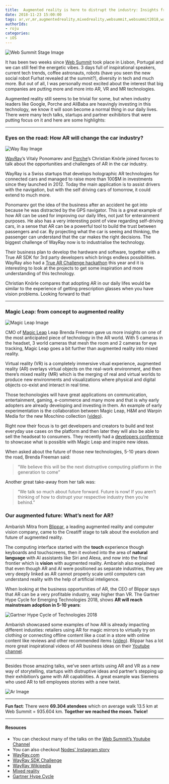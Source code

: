 ```yaml
---
title:  Augmented reality is here to distrupt the industry: Insights from Web Summit 2018
date: 2018-11-23 15:00:00
tags: ar,vr,mr,augmentedreality,mixedreality,websummit,websummit2018,wayray,magicleap,porche
authorIds:
- roju
categories:
- iOS
---
```


![Web Summit Stage Image](https://github.com/nodesagency/blog/blob/feature/ar-web-summit/source/_posts-images/2018-11-23-ar-web-summit/stage.JPG)

It has been two weeks since [Web Summit](https://websummit.com) took place in Lisbon, Portugal and we can still feel the energetic vibes. 3 days full of inspirational speakers, current tech trends, coffee astronauts, robots (have you seen the new social robot Furhat revealed at the summit?), diversity in tech and much more. But out of all, I was personally most excited about the interest that big companies are putting more and more into AR, VR and MR technologies.

Augmented reality still seems to be trivial for some, but when industry leaders like Google,  Porche and AliBaba are heavingly investing in this technology, we know it will soon become a normal thing in our daily lives. There were many tech talks, startups and partner exihibitors that were putting focus on it and here are some highlights:

---

### Eyes on the road: How AR will change the car industry?

![Way Ray Image](https://github.com/nodesagency/blog/blob/feature/ar-web-summit/source/_posts-images/2018-11-23-ar-web-summit/wayray.jpg)

[WayRay](https://wayray.com/)’s Vitaly Ponomarev and [Porche](https://www.porsche.com)’s Christian Knörle joined forces to talk about the opportunities and challenges of AR in the car industry. 

WayRay is a Swiss startups that develops holographic AR technologies for connected cars and managed to raise more than 100$M in investments since they launched in 2012. Today the main application is to assist drivers with the navigation, but with the self driving cars of tomorrow, it could extend to much more.

Ponomarev got the idea of the business after an accident he got into because he was distracted by the GPS navigator. This is a great example of how AR can be used for improving our daily lifes, not just for enterainment purposes. He also has a very interesting point of view regarding self-driving cars, in a sense that AR can be a powerful tool to build the trust between passengers and car. By projecting what the car is seeing and thinking, the passenger can understand that the car makes the right decisions. The biggest challenge of WayRay now is to industrialise the technology.

Their business plan to develop the hardware and software, together with a True AR SDK for 3rd party developers which brings endless possibilities. WayRay also had a [True AR Challenge hackathon](https://wayray.com/sdk/challenge) this year and it is interesting to look at the projects to get some inspiration and more understanding of this technology.

Christian Knörle compares that adopting AR in our daily lifes would be similar to the experience of getting prescription glasses when you have vision problems. Looking forward to that!

---

### Magic Leap: from concept to augmented reality

![Magic Leap Image](https://github.com/nodesagency/blog/blob/feature/ar-web-summit/source/_posts-images/2018-11-23-ar-web-summit/magic-leap.JPG)

CMO of [Magic Leap](https://www.magicleap.com/) Leap Brenda Freeman gave us more insights on one of the most anticipated piece of technology in the AR world. With 5 cameras in the headset, 3 world cameras that mesh the room and 2 cameras for eye tracking, Magic Leap goes a bit further than augmented reality into mixed reality.

Virtual reality (VR) is a completely immersive vitual experience, augmented reality (AR) overlays virtual objects on the real-work environment, and then there’s mixed reality (MR) which is the merging of real and virtual worlds to produce new environments and visualizations where physical and digital objects co-exist and interact in real time.

Those techonologies will have great applications on communication, entertainment, gaming, e-commerce and many more and that is why early adopters are already developing and investing in them. An example of early experimentation is the collaboration between Magic Leap, H&M and Warpin Media for the new Moschino collection ([video](https://wwd.com/fashion-news/fashion-scoops/hm-creates-augmented-reality-experience-for-moschino-collab-1202891622/)).

Right now their focus is to get developers and creators to build and test everyday use cases on the platform and then later they will also be able to sell the headseat to consumers. They recently had a [developers conference](https://www.magicleap.com/conference) to showcase what is possible with Magic Leap and inspire new ideas.

When asked about the future of those new technologies, 5-10 years down the road, Brenda Freeman said:
>“We believe this will be the next distruptive computing platform in the generation to come”

Another great take-away from her talk was:
>“We talk so much about future forward. Future is now! If you aren’t thinking of how to distrupt your respective industry then you’re behind.”

### Our augmented future: What’s next for AR?

Ambarish Mitra from [Blippar](https://www.blippar.com/), a leading augmented reality and computer vision company, came to the Creatiff stage to talk about the evolution and future of augmented reality.

The computing interface started with the **touch** experience though keyboards and touchscreens, then it evolved into the area of **natural language** with AI assistants like Siri and Alexa, and now into the final frontier which is **vision** with augmented reality. Ambarish also explained that even though AR and AI were positioned as separate industries, they are very deeply linked as AR cannot properly scale until computers can understand reality with the help of artificial inteligence.

When looking at the business opportunities of AR, the CEO of Blippar says that AR can be a very profitable industry, way higher than VR. The Gartner Hype Cycle for Emerging Technologies 2018, shows **AR will reach mainstream adoption in 5-10 years**:

![Gartner Hype Cycle of Technologies 2018](https://blogs.gartner.com/smarterwithgartner/files/2018/08/PR_490866_5_Trends_in_the_Emerging_Tech_Hype_Cycle_2018_Hype_Cycle.png)

Ambarish showcased some examples of how AR is already impacting different industies: retailers using AR for magic mirrors to virtually try on clothing or connecting offline content like a coat in a store with online content like reviews and other recommended items ([video](https://www.youtube.com/watch?v=M_eCrueFGHY)). Blippar has a lot more great inspirational videos of AR business ideas on their [Youtube channel](https://www.youtube.com/user/blippar1/videos).


---

Besides those amazing talks, we’ve seen artists using AR and VR as a new way of storytelling, startups with distruptive ideas and partner’s stepping up their exhibition’s game with AR capabilities. A great example was Siemens who used AR to tell employees stories with a new twist.

![Ar Image](https://github.com/nodesagency/blog/blob/feature/ar-web-summit/source/_posts-images/2018-11-23-ar-web-summit/siemens.jpg)

---

**Fun fact**: There were **69.304 atendees** which on average walk 13.5 km at Web Summit = 935.604 km. **Together we reached the moon. Twice!**

---

#### Resouces
* You can checkout many of the talks on the [Web Summit’s Youtube Channel](https://www.youtube.com/channel/UCJtkHqH4Qof97TSx7BzE5IQ)
* You can also checkout [Nodes' Instagram story](https://www.instagram.com/stories/highlights/17990784427005924/)
* [WayRay.com](https://wayray.com/)
* [WayRay SDK Challenge](https://wayray.com/sdk/challenge)
* [WayRay Wikipedia](https://en.wikipedia.org/wiki/WayRay)
* [Mixed reality](https://en.wikipedia.org/wiki/Mixed_reality)
* [Gartner Hype Cycle](https://www.gartner.com/en/research/methodologies/gartner-hype-cycle)


